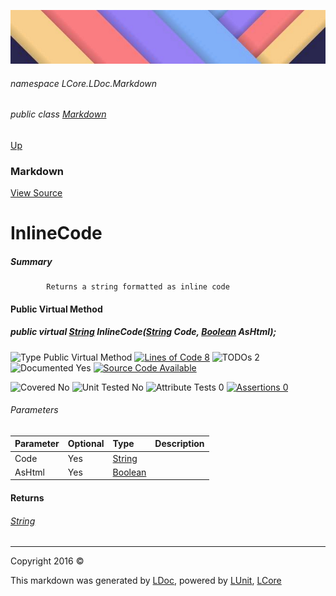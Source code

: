 ![](../Content/LDoc-banner-small.png "")

###### namespace LCore.LDoc.Markdown

###### public class [Markdown](Markdown.md)
[Up](Markdown.md)

### Markdown
[View Source](../Markdown/Generators/Markdown.cs)

# InlineCode

##### Summary

            Returns a string formatted as inline code
            

#### Public Virtual Method

##### public virtual <a href="https://msdn.microsoft.com/en-us/library/system.string.aspx" alt="">String</a> InlineCode(<a href="https://msdn.microsoft.com/en-us/library/system.string.aspx" alt="">String</a> Code, <a href="https://msdn.microsoft.com/en-us/library/system.boolean.aspx" alt="">Boolean</a> AsHtml);

![Type Public Virtual Method](http://b.repl.ca/v1/Type-Public%20Virtual%20Method-blue.png "") [![Lines of Code 8](http://b.repl.ca/v1/Lines%20of%20Code-8-blue.png "")](../Markdown/Generators/Markdown.cs#L628) ![TODOs 2](http://b.repl.ca/v1/TODOs-2-yellow.png "")   ![Documented Yes](http://b.repl.ca/v1/Documented-Yes-brightgreen.png "") [![Source Code Available](http://b.repl.ca/v1/Source%20Code-Available-brightgreen.png "")](../Markdown/Generators/Markdown.cs#L628)

![Covered No](http://b.repl.ca/v1/Covered-No-red.png "") ![Unit Tested No](http://b.repl.ca/v1/Unit%20Tested-No-lightgrey.png "") ![Attribute Tests 0](http://b.repl.ca/v1/Attribute%20Tests-0-lightgrey.png "") [![Assertions 0](http://b.repl.ca/v1/Assertions-0-lightgrey.png "")](../Markdown/Generators/Markdown.cs)

###### Parameters

Parameter | Optional | Type | Description
:---  | :---  | :---  | :--- 
Code | Yes | [String](https://msdn.microsoft.com/en-us/library/system.string.aspx) | 
AsHtml | Yes | [Boolean](https://msdn.microsoft.com/en-us/library/system.boolean.aspx) | 


#### Returns

###### [String](https://msdn.microsoft.com/en-us/library/system.string.aspx)



---

Copyright 2016 &copy; [](../../README.md) [](../../TableOfContents.md)

This markdown was generated by [LDoc](https://github.com/CodeSingularity/LDoc), powered by [LUnit](https://github.com/CodeSingularity/LUnit), [LCore](https://github.com/CodeSingularity/LCore)
